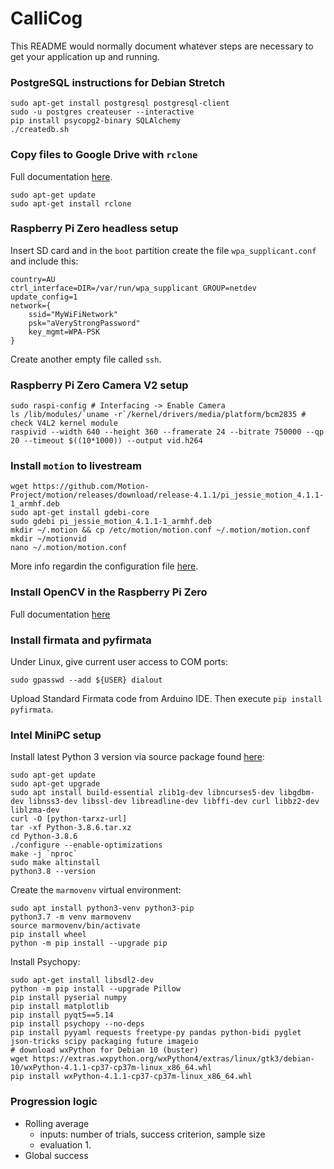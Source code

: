 # CalliCog #

This README would normally document whatever steps are necessary to get your application up and running.

### PostgreSQL instructions for Debian Stretch

	sudo apt-get install postgresql postgresql-client
	sudo -u postgres createuser --interactive
	pip install psycopg2-binary SQLAlchemy
	./createdb.sh

### Copy files to Google Drive with `rclone`

Full documentation [here](https://rclone.org/drive/).

	sudo apt-get update
	sudo apt-get install rclone

### Raspberry Pi Zero headless setup

Insert SD card and in the `boot` partition create the file `wpa_supplicant.conf` and include this:

	country=AU
	ctrl_interface=DIR=/var/run/wpa_supplicant GROUP=netdev
	update_config=1
	network={
		ssid="MyWiFiNetwork"
		psk="aVeryStrongPassword"
		key_mgmt=WPA-PSK
	}

Create another empty file called `ssh`.

### Raspberry Pi Zero Camera V2 setup
	
	sudo raspi-config # Interfacing -> Enable Camera
	ls /lib/modules/`uname -r`/kernel/drivers/media/platform/bcm2835 # check V4L2 kernel module
	raspivid --width 640 --height 360 --framerate 24 --bitrate 750000 --qp 20 --timeout $((10*1000)) --output vid.h264

### Install `motion` to livestream

	wget https://github.com/Motion-Project/motion/releases/download/release-4.1.1/pi_jessie_motion_4.1.1-1_armhf.deb
	sudo apt-get install gdebi-core
	sudo gdebi pi_jessie_motion_4.1.1-1_armhf.deb
	mkdir ~/.motion && cp /etc/motion/motion.conf ~/.motion/motion.conf
	mkdir ~/motionvid
	nano ~/.motion/motion.conf

More info regardin the configuration file [here](https://www.bouvet.no/bouvet-deler/utbrudd/building-a-motion-activated-security-camera-with-the-raspberry-pi-zero).

### Install OpenCV in the Raspberry Pi Zero

Full documentation [here](https://towardsdatascience.com/installing-opencv-in-pizero-w-8e46bd42a3d3)

### Install firmata and pyfirmata

Under Linux, give current user access to COM ports:

	sudo gpasswd --add ${USER} dialout

Upload Standard Firmata code from Arduino IDE. Then execute `pip install pyfirmata`.

### Intel MiniPC setup

Install latest Python 3 version via source package found [here](https://www.python.org/downloads/source/):

	sudo apt-get update
	sudo apt-get upgrade
	sudo apt install build-essential zlib1g-dev libncurses5-dev libgdbm-dev libnss3-dev libssl-dev libreadline-dev libffi-dev curl libbz2-dev liblzma-dev
	curl -O [python-tarxz-url]
	tar -xf Python-3.8.6.tar.xz
	cd Python-3.8.6
	./configure --enable-optimizations
	make -j `nproc`
	sudo make altinstall
	python3.8 --version

Create the `marmovenv` virtual environment:

	sudo apt install python3-venv python3-pip
	python3.7 -m venv marmovenv
	source marmovenv/bin/activate
	pip install wheel
	python -m pip install --upgrade pip

Install Psychopy:

	sudo apt-get install libsdl2-dev
	python -m pip install --upgrade Pillow
	pip install pyserial numpy
	pip install matplotlib
	pip install pyqt5==5.14
	pip install psychopy --no-deps
	pip install pyyaml requests freetype-py pandas python-bidi pyglet json-tricks scipy packaging future imageio
	# download wxPython for Debian 10 (buster)
	wget https://extras.wxpython.org/wxPython4/extras/linux/gtk3/debian-10/wxPython-4.1.1-cp37-cp37m-linux_x86_64.whl
	pip install wxPython-4.1.1-cp37-cp37m-linux_x86_64.whl

### Progression logic

- Rolling average
	- inputs: number of trials, success criterion, sample size
	- evaluation
		1. 
- Global success
